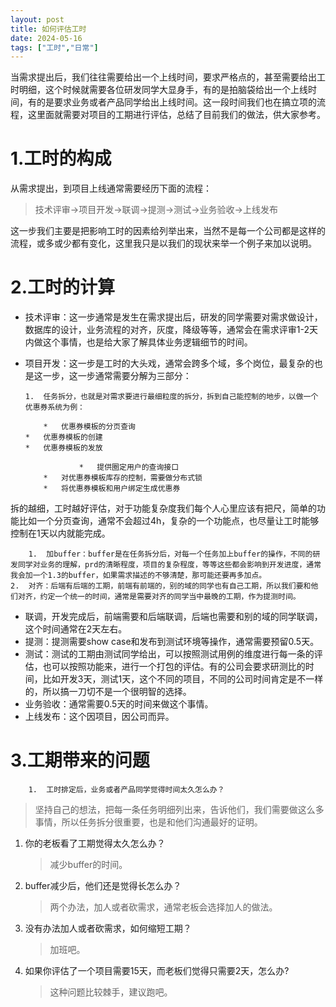 ```yaml
---
layout: post
title: 如何评估工时
date: 2024-05-16
tags: ["工时","日常"]
---
```


当需求提出后，我们往往需要给出一个上线时间，要求严格点的，甚至需要给出工时明细，这个时候就需要各位研发同学大显身手，有的是拍脑袋给出一个上线时间，有的是要求业务或者产品同学给出上线时间。这一段时间我们也在搞立项的流程，这里面就需要对项目的工期进行评估，总结了目前我们的做法，供大家参考。

# 1.工时的构成

从需求提出，到项目上线通常需要经历下面的流程：

> 技术评审->项目开发->联调->提测->测试->业务验收->上线发布

这一步我们主要是把影响工时的因素给列举出来，当然不是每一个公司都是这样的流程，或多或少都有变化，这里我只是以我们的现状来举一个例子来加以说明。

# 2.工时的计算

*   技术评审：这一步通常是发生在需求提出后，研发的同学需要对需求做设计，数据库的设计，业务流程的对齐，灰度，降级等等，通常会在需求评审1-2天内做这个事情，也是给大家了解具体业务逻辑细节的时间。
*   项目开发：这一步是工时的大头戏，通常会跨多个域，多个岗位，最复杂的也是这一步，这一步通常需要分解为三部分：

        1.  任务拆分，也就是对需求要进行最细粒度的拆分，拆到自己能控制的地步，以做一个优惠券系统为例：

            *   优惠券模板的分页查询
        *   优惠券模板的创建
        *   优惠券模板的发放

                    *   提供圈定用户的查询接口
            *   对优惠券模板库存的控制，需要做分布式锁
            *   将优惠券模板和用户绑定生成优惠券

拆的越细，工时越好评估，对于功能复杂度我们每个人心里应该有把尺，简单的功能比如一个分页查询，通常不会超过4h，复杂的一个功能点，也尽量让工时能够控制在1天以内就能完成。

        1.  加buffer：buffer是在任务拆分后，对每一个任务加上buffer的操作，不同的研发同学对业务的理解，prd的清晰程度，项目的复杂程度，等等这些都会影响到开发进度，通常我会加一个1.3的buffer，如果需求描述的不够清楚，那可能还要再多加点。
    2.  对齐：后端有后端的工期，前端有前端的，别的域的同学也有自己工期，所以我们要和他们对齐，约定一个统一的时间，通常是需要对齐的同学当中最晚的工期，作为提测时间。

*   联调，开发完成后，前端需要和后端联调，后端也需要和别的域的同学联调，这个时间通常在2天左右。
*   提测：提测需要show case和发布到测试环境等操作，通常需要预留0.5天。
*   测试：测试的工期由测试同学给出，可以按照测试用例的维度进行每一条的评估，也可以按照功能来，进行一个打包的评估。有的公司会要求研测比的时间，比如开发3天，测试1天，这个不同的项目，不同的公司时间肯定是不一样的，所以搞一刀切不是一个很明智的选择。
*   业务验收：通常需要0.5天的时间来做这个事情。
*   上线发布：这个因项目，因公司而异。

# 3.工期带来的问题

        1.  工时排定后，业务或者产品同学觉得时间太久怎么办？
> 坚持自己的想法，把每一条任务明细列出来，告诉他们，我们需要做这么多事情，所以任务拆分很重要，也是和他们沟通最好的证明。

1.  你的老板看了工期觉得太久怎么办？

    > 减少buffer的时间。

2.  buffer减少后，他们还是觉得长怎么办？

    > 两个办法，加人或者砍需求，通常老板会选择加人的做法。

3.  没有办法加人或者砍需求，如何缩短工期？

    > 加班吧。

4.  如果你评估了一个项目需要15天，而老板们觉得只需要2天，怎么办?

    > 这种问题比较棘手，建议跑吧。
